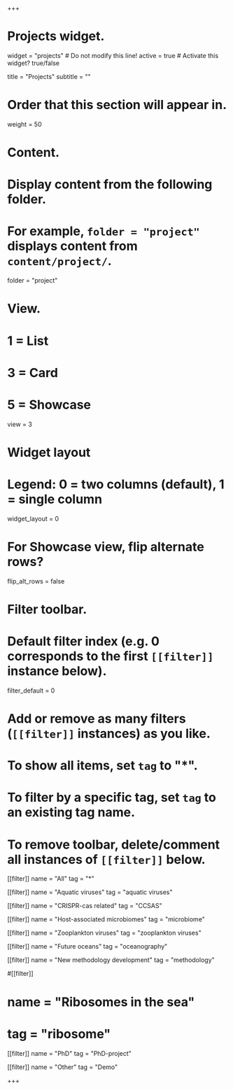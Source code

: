 +++
# Projects widget.
widget = "projects"  # Do not modify this line!
active = true  # Activate this widget? true/false

title = "Projects"
subtitle = ""

# Order that this section will appear in.
weight = 50

# Content.
# Display content from the following folder.
# For example, `folder = "project"` displays content from `content/project/`.
folder = "project"

# View.
#   1 = List
#   3 = Card
#   5 = Showcase
view = 3

# Widget layout
# Legend: 0 = two columns (default), 1 = single column
widget_layout = 0

# For Showcase view, flip alternate rows?
flip_alt_rows = false

# Filter toolbar.

# Default filter index (e.g. 0 corresponds to the first `[[filter]]` instance below).
filter_default = 0

# Add or remove as many filters (`[[filter]]` instances) as you like.
# To show all items, set `tag` to "*".
# To filter by a specific tag, set `tag` to an existing tag name.
# To remove toolbar, delete/comment all instances of `[[filter]]` below.
[[filter]]
  name = "All"
  tag = "*"

[[filter]]
  name = "Aquatic viruses"
  tag = "aquatic viruses"
  
[[filter]]
  name = "CRISPR-cas related"
  tag = "CCSAS"

[[filter]]
  name = "Host-associated microbiomes"
  tag = "microbiome"
  
[[filter]]
  name = "Zooplankton viruses"
  tag = "zooplankton viruses"

[[filter]]
  name = "Future oceans"
  tag = "oceanography"

[[filter]]
  name = "New methodology development"
  tag = "methodology"
  
#[[filter]]
#  name = "Ribosomes in the sea"
#  tag = "ribosome"

[[filter]]
  name = "PhD"
  tag = "PhD-project"

[[filter]]
  name = "Other"
  tag = "Demo"

+++

